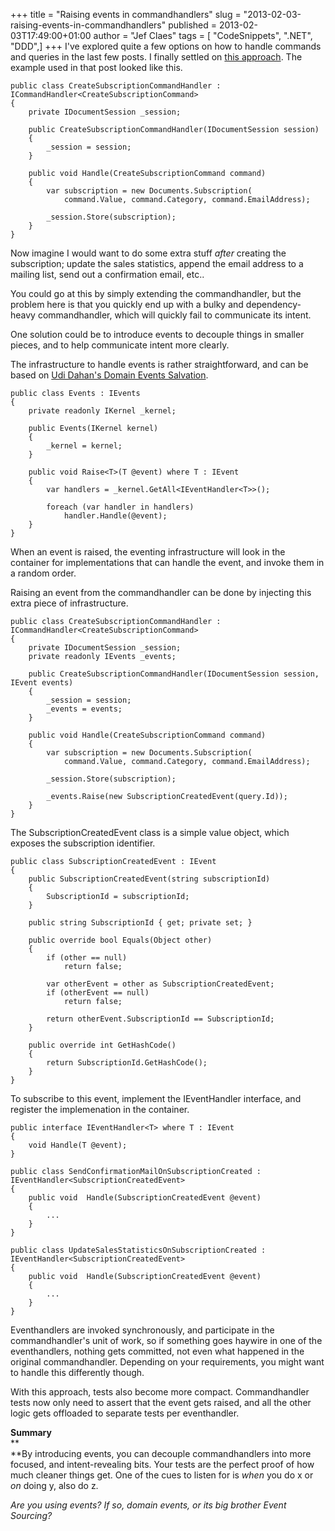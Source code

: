 +++
title = "Raising events in commandhandlers"
slug = "2013-02-03-raising-events-in-commandhandlers"
published = 2013-02-03T17:49:00+01:00
author = "Jef Claes"
tags = [ "CodeSnippets", ".NET", "DDD",]
+++
I've explored quite a few options on how to handle commands and queries
in the last few posts. I finally settled on [this
approach](http://www.jefclaes.be/2013/01/separating-command-data-from-logic-and.html).
The example used in that post looked like this.  

    public class CreateSubscriptionCommandHandler : ICommandHandler<CreateSubscriptionCommand>
    {    
        private IDocumentSession _session;

        public CreateSubscriptionCommandHandler(IDocumentSession session)
        {
            _session = session;
        }

        public void Handle(CreateSubscriptionCommand command)
        {
            var subscription = new Documents.Subscription(
                command.Value, command.Category, command.EmailAddress);

            _session.Store(subscription);    
        }
    }

Now imagine I would want to do some extra stuff *after* creating the
subscription; update the sales statistics, append the email address to a
mailing list, send out a confirmation email, etc..  
  
You could go at this by simply extending the commandhandler, but the
problem here is that you quickly end up with a bulky and
dependency-heavy commandhandler, which will quickly fail to communicate
its intent.  
  
One solution could be to introduce events to decouple things in smaller
pieces, and to help communicate intent more clearly.  
  
The infrastructure to handle events is rather straightforward, and can
be based on [Udi Dahan's Domain Events
Salvation](http://www.udidahan.com/2009/06/14/domain-events-salvation/).  

    public class Events : IEvents
    {
        private readonly IKernel _kernel;

        public Events(IKernel kernel)
        {
            _kernel = kernel;
        }

        public void Raise<T>(T @event) where T : IEvent
        {
            var handlers = _kernel.GetAll<IEventHandler<T>>();

            foreach (var handler in handlers)        
                handler.Handle(@event);        
        }     
    }

When an event is raised, the eventing infrastructure will look in the
container for implementations that can handle the event, and invoke them
in a random order.  
  
Raising an event from the commandhandler can be done by injecting this
extra piece of infrastructure.  

    public class CreateSubscriptionCommandHandler : ICommandHandler<CreateSubscriptionCommand>
    {    
        private IDocumentSession _session;
        private readonly IEvents _events;

        public CreateSubscriptionCommandHandler(IDocumentSession session, IEvent events)
        {
            _session = session;
            _events = events;
        }

        public void Handle(CreateSubscriptionCommand command)
        {
            var subscription = new Documents.Subscription(
                command.Value, command.Category, command.EmailAddress);

            _session.Store(subscription);    
            
            _events.Raise(new SubscriptionCreatedEvent(query.Id));
        }
    }

The SubscriptionCreatedEvent class is a simple value object, which
exposes the subscription identifier.  

    public class SubscriptionCreatedEvent : IEvent
    {
        public SubscriptionCreatedEvent(string subscriptionId)
        {
            SubscriptionId = subscriptionId;
        }

        public string SubscriptionId { get; private set; }

        public override bool Equals(Object other)
        {
            if (other == null)
                return false;

            var otherEvent = other as SubscriptionCreatedEvent;
            if (otherEvent == null)
                return false;

            return otherEvent.SubscriptionId == SubscriptionId;
        }

        public override int GetHashCode()
        {
            return SubscriptionId.GetHashCode();
        }
    }   

To subscribe to this event, implement the IEventHandler interface, and
register the implemenation in the container.  

    public interface IEventHandler<T> where T : IEvent
    {
        void Handle(T @event);
    }

    public class SendConfirmationMailOnSubscriptionCreated : IEventHandler<SubscriptionCreatedEvent>
    {    
        public void  Handle(SubscriptionCreatedEvent @event)
        {
            ...
        }
    }

    public class UpdateSalesStatisticsOnSubscriptionCreated : IEventHandler<SubscriptionCreatedEvent>
    {    
        public void  Handle(SubscriptionCreatedEvent @event)
        {
            ...
        }
    }

Eventhandlers are invoked synchronously, and participate in the
commandhandler's unit of work, so if something goes haywire in one of
the eventhandlers, nothing gets committed, not even what happened in the
original commandhandler. Depending on your requirements, you might want
to handle this differently though.  
  
With this approach, tests also become more compact. Commandhandler tests
now only need to assert that the event gets raised, and all the other
logic gets offloaded to separate tests per eventhandler.  
  
**Summary**  
**  
**By introducing events, you can decouple commandhandlers into more
focused, and intent-revealing bits. Your tests are the perfect proof of
how much cleaner things get. One of the cues to listen for is *when* you
do x or *on* doing y, also do z.  
  
*Are you using events? If so, domain events, or its big brother Event
Sourcing?*
